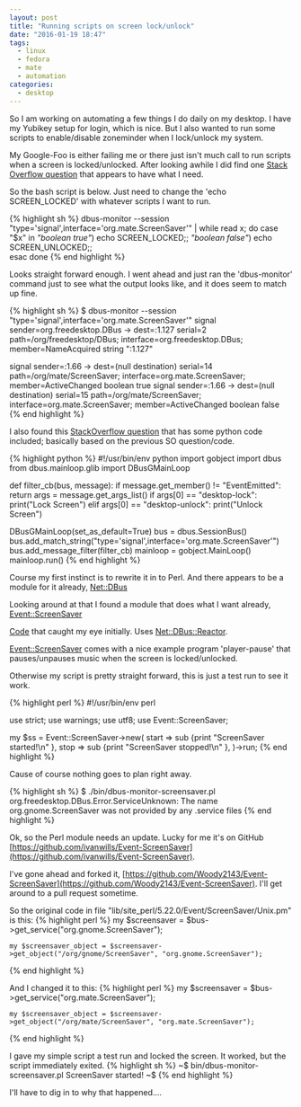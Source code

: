 ```yaml
---
layout: post
title: "Running scripts on screen lock/unlock"
date: "2016-01-19 18:47"
tags:
  - linux
  - fedora
  - mate
  - automation
categories:
  - desktop
---
```


So I am working on automating a few things I do daily on my desktop. I have my Yubikey setup for login, which is nice. But I also wanted to run some scripts to enable/disable zoneminder when I lock/unlock my system.

My Google-Foo is either failing me or there just isn't much call to run scripts when a screen is locked/unlocked. After looking awhile I did find one [Stack Overflow question](http://unix.stackexchange.com/questions/28181/run-script-on-screen-lock-unlock) that appears to have what I need.

So the bash script is below. Just need to change the 'echo SCREEN_LOCKED' with whatever scripts I want to run.

{% highlight sh %}
dbus-monitor --session "type='signal',interface='org.mate.ScreenSaver'" |
  while read x; do
    case "$x" in
      *"boolean true"*) echo SCREEN_LOCKED;;
      *"boolean false"*) echo SCREEN_UNLOCKED;;  
    esac
  done
{% end highlight %}

Looks straight forward enough. I went ahead and just ran the 'dbus-monitor' command just to see what the output looks like, and it does seem to match up fine.

{% highlight sh %}
$ dbus-monitor --session "type='signal',interface='org.mate.ScreenSaver'"
signal sender=org.freedesktop.DBus -> dest=:1.127 serial=2 path=/org/freedesktop/DBus; interface=org.freedesktop.DBus; member=NameAcquired
   string ":1.127"

signal sender=:1.66 -> dest=(null destination) serial=14 path=/org/mate/ScreenSaver; interface=org.mate.ScreenSaver; member=ActiveChanged
   boolean true
signal sender=:1.66 -> dest=(null destination) serial=15 path=/org/mate/ScreenSaver; interface=org.mate.ScreenSaver; member=ActiveChanged
   boolean false
{% end highlight %}

I also found this [StackOverflow question](http://unix.stackexchange.com/questions/212347/how-to-monitor-the-screen-lock-unlock-in-the-ubuntu-14-04) that has some python code included; basically based on the previous SO question/code.

{% highlight python %}
#!/usr/bin/env python
import gobject
import dbus
from dbus.mainloop.glib import DBusGMainLoop

def filter_cb(bus, message):
if message.get_member() != "EventEmitted":
    return
args = message.get_args_list()
if args[0] == "desktop-lock":
    print("Lock Screen")
elif args[0] == "desktop-unlock":
    print("Unlock Screen")

DBusGMainLoop(set_as_default=True)
bus = dbus.SessionBus()
bus.add_match_string("type='signal',interface='org.mate.ScreenSaver'")
bus.add_message_filter(filter_cb)
mainloop = gobject.MainLoop()
mainloop.run()
{% end highlight %}

Course my first instinct is to rewrite it in to Perl. And there appears to be a module for it already, [Net::DBus](http://search.cpan.org/~danberr/Net-DBus-0.33.1/lib/Net/DBus.pm)

Looking around at that I found a module that does what I want already, [Event::ScreenSaver](https://metacpan.org/pod/Event::ScreenSaver)

[Code](http://cpansearch.perl.org/src/IVANWILLS/Event-ScreenSaver-v0.0.6/lib/Event/ScreenSaver/Unix.pm) that caught my eye initially. Uses  [Net::DBus::Reactor](http://search.cpan.org/~danberr/Net-DBus-0.33.5/lib/Net/DBus/Reactor.pm).

[Event::ScreenSaver](https://metacpan.org/pod/Event::ScreenSaver) comes with a nice example program 'player-pause' that pauses/unpauses music when the screen is locked/unlocked.

Otherwise my script is pretty straight forward, this is just a test run to see it work.

{% highlight perl %}
#!/usr/bin/env perl

use strict;
use warnings;
use utf8;
use Event::ScreenSaver;

my $ss = Event::ScreenSaver->new(
    start => sub {print "ScreenSaver started!\n" },
    stop  => sub {print "ScreenSaver stopped!\n" },
)->run;
{% end highlight %}

Cause of course nothing goes to plan right away.

{% highlight sh %}
$ ./bin/dbus-monitor-screensaver.pl
org.freedesktop.DBus.Error.ServiceUnknown: The name org.gnome.ScreenSaver was not provided by any .service files
{% end highlight %}

Ok, so the Perl module needs an update. Lucky for me it's on GitHub [https://github.com/ivanwills/Event-ScreenSaver](https://github.com/ivanwills/Event-ScreenSaver).

I've gone ahead and forked it, [https://github.com/Woody2143/Event-ScreenSaver](https://github.com/Woody2143/Event-ScreenSaver). I'll get around to a pull request sometime.

So the original code in file "lib/site_perl/5.22.0/Event/ScreenSaver/Unix.pm" is this:
{% highlight perl %}
    my $screensaver = $bus->get_service("org.gnome.ScreenSaver");

    my $screensaver_object = $screensaver->get_object("/org/gnome/ScreenSaver", "org.gnome.ScreenSaver");
{% end highlight %}

And I changed it to this:
{% highlight perl %}
    my $screensaver = $bus->get_service("org.mate.ScreenSaver");

    my $screensaver_object = $screensaver->get_object("/org/mate/ScreenSaver", "org.mate.ScreenSaver");
{% end highlight %}

I gave my simple script a test run and locked the screen. It worked, but the script immediately exited.
{% highlight sh %}
~$ bin/dbus-monitor-screensaver.pl
ScreenSaver started!
~$
{% end highlight %}

I'll have to dig in to why that happened....
